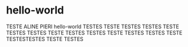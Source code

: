 # hello-world
TESTE ALINE PIERI hello-world
TESTES TESTE TESTES
TESTES TESTE TESTES
TESTES TESTE TESTES
TESTES TESTE TESTES
TESTES TESTE TESTESTESTES TESTE TESTES
